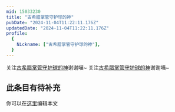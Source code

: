 ```yaml
---
mid: 15033230
title: "古希腊掌管守护球的神"
pubDate: "2024-11-04T11:22:11.176Z"
updatedDate: "2024-11-04T11:22:11.176Z"
profile:
  {
    Nickname: ["古希腊掌管守护球的神"],
  }
---
```


关注[古希腊掌管守护球的神](https://space.bilibili.com/15033230)谢谢喵~ 关注[古希腊掌管守护球的神](https://space.bilibili.com/15033230)谢谢喵~

## 此条目有待补充
你可以在[这里](https://github.com/Yuhanawa/VTuber.ICU-Content/edit/master/v/古希腊掌管守护球的神/index.md)编辑本文
